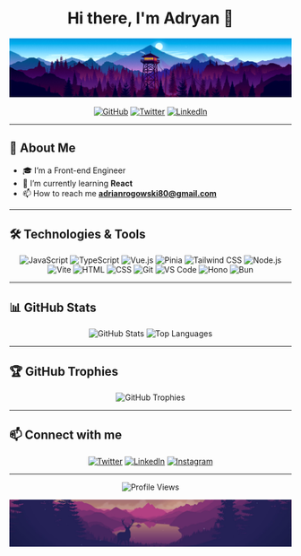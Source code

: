 <h1 align="center">Hi there, I'm Adryan 👋</h1>

<p align="center">
  <img src="https://github.com/Adryan-21/Adryan-21/blob/main/header.png" alt="Adryan's Header Image" />
</p>

<p align="center">
  <a href="https://github.com/Adryan-21"><img src="https://img.shields.io/github/followers/Adryan-21?label=Follow&style=social" alt="GitHub"></a>
  <a href="https://x.com/Adryan_215"><img src="https://img.shields.io/twitter/follow/your-twitter-handle?label=Follow&style=social" alt="Twitter"></a>
  <a href="https://www.linkedin.com/in/adrian-rogowski-31a78a211/"><img src="https://img.shields.io/badge/-Connect-blue?style=social&logo=linkedin" alt="LinkedIn"></a>
</p>

---

## 🚀 About Me

- 🎓 I’m a Front-end Engineer
- 🌱 I’m currently learning **React**
- 📫 How to reach me **adrianrogowski80@gmail.com**

---

## 🛠️ Technologies & Tools

<p align="center">
  <img src="https://img.shields.io/badge/-JavaScript-F7DF1E?logo=javascript&logoColor=black&style=for-the-badge" alt="JavaScript">
  <img src="https://img.shields.io/badge/-TypeScript-3178C6?logo=typescript&logoColor=white&style=for-the-badge" alt="TypeScript">
  <img src="https://img.shields.io/badge/-Vue.js-4FC08D?logo=vue.js&logoColor=white&style=for-the-badge" alt="Vue.js">
  <img src="https://img.shields.io/badge/-Pinia-FFD700?logo=vue.js&logoColor=white&style=for-the-badge" alt="Pinia">
  <img src="https://img.shields.io/badge/-Tailwind%20CSS-38B2AC?logo=tailwind-css&logoColor=white&style=for-the-badge" alt="Tailwind CSS">
  <img src="https://img.shields.io/badge/-Node.js-339933?logo=node.js&logoColor=white&style=for-the-badge" alt="Node.js">
  <img src="https://img.shields.io/badge/-Vite-646CFF?logo=vite&logoColor=white&style=for-the-badge" alt="Vite">
  <img src="https://img.shields.io/badge/-HTML-E34F26?logo=html5&logoColor=white&style=for-the-badge" alt="HTML">
  <img src="https://img.shields.io/badge/-CSS-1572B6?logo=css3&logoColor=white&style=for-the-badge" alt="CSS">
  <img src="https://img.shields.io/badge/-Git-F05032?logo=git&logoColor=white&style=for-the-badge" alt="Git">
  <img src="https://img.shields.io/badge/-VS%20Code-007ACC?logo=visual-studio-code&logoColor=white&style=for-the-badge" alt="VS Code">
  <img src="https://img.shields.io/badge/-Hono-FF2D20?logo=hono&logoColor=white&style=for-the-badge" alt="Hono">
  <img src="https://img.shields.io/badge/-Bun-000000?logo=bun&logoColor=white&style=for-the-badge" alt="Bun">
</p>

---

## 📊 GitHub Stats

<p align="center">
  <img src="https://github-readme-stats.vercel.app/api?username=Adryan-21&show_icons=true&theme=radical" alt="GitHub Stats">
  <img src="https://github-readme-stats.vercel.app/api/top-langs/?username=Adryan-21&layout=compact&theme=radical" alt="Top Languages">
</p>

---

## 🏆 GitHub Trophies

<p align="center">
  <img src="https://github-profile-trophy.vercel.app/?username=Adryan-21&theme=radical" alt="GitHub Trophies">
</p>

---

## 📫 Connect with me

<p align="center">
  <a href="https://twitter.com/Adryan_215"><img src="https://img.shields.io/badge/Twitter-%231DA1F2.svg?logo=Twitter&logoColor=white&style=for-the-badge" alt="Twitter"></a>
  <a href="https://linkedin.com/in/adrian-rogowski-31a78a211"><img src="https://img.shields.io/badge/LinkedIn-%230A66C2.svg?logo=LinkedIn&logoColor=white&style=for-the-badge" alt="LinkedIn"></a>
  <a href="https://instagram.com/adryan_521"><img src="https://img.shields.io/badge/Instagram-%23E4405F.svg?logo=Instagram&logoColor=white&style=for-the-badge" alt="Instagram"></a>
<!--   <a href="https://dev.to/your-devto-handle"><img src="https://img.shields.io/badge/Dev.to-%230A0A0A.svg?logo=Dev.to&logoColor=white&style=for-the-badge" alt="Dev.to"></a> -->
<!--   <a href="https://medium.com/@your-medium-handle"><img src="https://img.shields.io/badge/Medium-%2312100E.svg?logo=Medium&logoColor=white&style=for-the-badge" alt="Medium"></a> -->
</p>

---

<p align="center">
  <img src="https://komarev.com/ghpvc/?username=Adryan-21&color=blueviolet&style=flat-square&label=PROFILE+VIEWS" alt="Profile Views">
</p>

<p align="center"> 
  <img src="https://github.com/Adryan-21/Adryan-21/blob/main/footer.jpg" alt="Adryan's Footer Image" />
</p>
